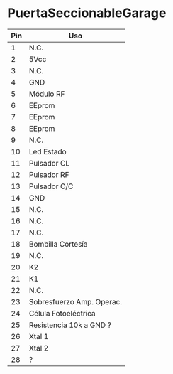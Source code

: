 # PuertaSeccionableGarage
Pin  | Uso 
------------ | -------------
1 | N.C.
2 | 5Vcc
3 | N.C.
4 | GND
5 | Módulo RF
6 | EEprom
7 | EEprom
8 | EEprom
9 | N.C.
10 | Led Estado
11 | Pulsador CL
12 | Pulsador RF
13 | Pulsador O/C
14 | GND
15 | N.C.
16 | N.C.
17 | N.C.
18 | Bombilla Cortesía
19 | N.C.
20 | K2
21 | K1
22 | N.C.
23 | Sobresfuerzo Amp. Operac.
24 | Célula Fotoeléctrica
25 | Resistencia 10k a GND ?
26 | Xtal 1
27 | Xtal 2
28 | ?
 